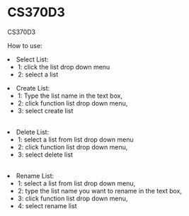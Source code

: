 # CS370D3
CS370D3

How to use: 
    <br>
        <li>Select List: 
          <ul>
            <li> 1: click the list drop down menu </li>
            <li>  2: select a list </li>  </ul></li>
        <li>Create List: 
            <ul> 
             <li>  1: Type the list name in the text box, </li>
             <li>  2: click function list drop down menu, </li>
             <li> 3: select create list  </li>
             </ul>
         </li>
              <br>
        <li>Delete List: 
        <ul>
              <li> 1: select a list from list drop down menu </li>
              <li>2: click function list drop down menu, </li>
              <li>3: select delete list </li>
               </ul></li>
             <br>
        <li>Rename List:  
        <ul>
              <li>1: select a list from list drop down menu, </li>
              <li>2: type the list name you want to rename in the text box, </li>
              <li>3: click function list drop down menu, </li>
              <li>4: select rename list</li>
               </ul></li>
             
 

